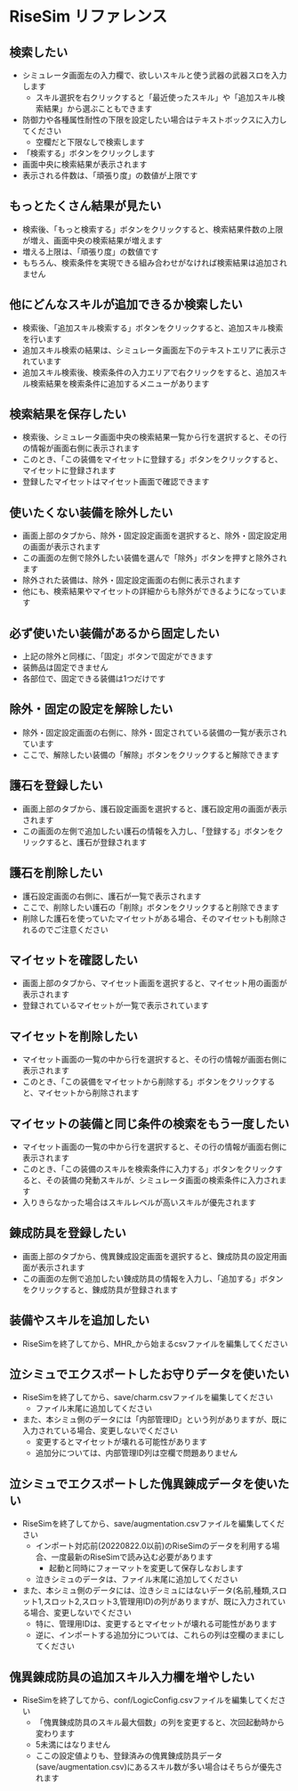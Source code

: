 # RiseSim リファレンス

## 検索したい

- シミュレータ画面左の入力欄で、欲しいスキルと使う武器の武器スロを入力します
  - スキル選択を右クリックすると「最近使ったスキル」や「追加スキル検索結果」から選ぶこともできます
- 防御力や各種属性耐性の下限を設定したい場合はテキストボックスに入力してください
  - 空欄だと下限なしで検索します
- 「検索する」ボタンをクリックします
- 画面中央に検索結果が表示されます
- 表示される件数は、「頑張り度」の数値が上限です

## もっとたくさん結果が見たい

- 検索後、「もっと検索する」ボタンをクリックすると、検索結果件数の上限が増え、画面中央の検索結果が増えます
- 増える上限は、「頑張り度」の数値です
- もちろん、検索条件を実現できる組み合わせがなければ検索結果は追加されません

## 他にどんなスキルが追加できるか検索したい

- 検索後、「追加スキル検索する」ボタンをクリックすると、追加スキル検索を行います
- 追加スキル検索の結果は、シミュレータ画面左下のテキストエリアに表示されています
- 追加スキル検索後、検索条件の入力エリアで右クリックをすると、追加スキル検索結果を検索条件に追加するメニューがあります

## 検索結果を保存したい

- 検索後、シミュレータ画面中央の検索結果一覧から行を選択すると、その行の情報が画面右側に表示されます
- このとき、「この装備をマイセットに登録する」ボタンをクリックすると、マイセットに登録されます
- 登録したマイセットはマイセット画面で確認できます

## 使いたくない装備を除外したい

- 画面上部のタブから、除外・固定設定画面を選択すると、除外・固定設定用の画面が表示されます
- この画面の左側で除外したい装備を選んで「除外」ボタンを押すと除外されます
- 除外された装備は、除外・固定設定画面の右側に表示されます
- 他にも、検索結果やマイセットの詳細からも除外ができるようになっています

## 必ず使いたい装備があるから固定したい

- 上記の除外と同様に、「固定」ボタンで固定ができます
- 装飾品は固定できません
- 各部位で、固定できる装備は1つだけです

## 除外・固定の設定を解除したい

- 除外・固定設定画面の右側に、除外・固定されている装備の一覧が表示されています
- ここで、解除したい装備の「解除」ボタンをクリックすると解除できます

## 護石を登録したい

- 画面上部のタブから、護石設定画面を選択すると、護石設定用の画面が表示されます
- この画面の左側で追加したい護石の情報を入力し、「登録する」ボタンをクリックすると、護石が登録されます

## 護石を削除したい

- 護石設定画面の右側に、護石が一覧で表示されます
- ここで、削除したい護石の「削除」ボタンをクリックすると削除できます
- 削除した護石を使っていたマイセットがある場合、そのマイセットも削除されるのでご注意ください

## マイセットを確認したい

- 画面上部のタブから、マイセット画面を選択すると、マイセット用の画面が表示されます
- 登録されているマイセットが一覧で表示されています

## マイセットを削除したい

- マイセット画面の一覧の中から行を選択すると、その行の情報が画面右側に表示されます
- このとき、「この装備をマイセットから削除する」ボタンをクリックすると、マイセットから削除されます

## マイセットの装備と同じ条件の検索をもう一度したい

- マイセット画面の一覧の中から行を選択すると、その行の情報が画面右側に表示されます
- このとき、「この装備のスキルを検索条件に入力する」ボタンをクリックすると、その装備の発動スキルが、シミュレータ画面の検索条件に入力されます
- 入りきらなかった場合はスキルレベルが高いスキルが優先されます

## 錬成防具を登録したい

- 画面上部のタブから、傀異錬成設定画面を選択すると、錬成防具の設定用画面が表示されます
- この画面の左側で追加したい錬成防具の情報を入力し、「追加する」ボタンをクリックすると、錬成防具が登録されます

## 装備やスキルを追加したい

- RiseSimを終了してから、MHR_から始まるcsvファイルを編集してください

## 泣シミュでエクスポートしたお守りデータを使いたい

- RiseSimを終了してから、save/charm.csvファイルを編集してください
  - ファイル末尾に追加してください
- また、本シミュ側のデータには「内部管理ID」という列がありますが、既に入力されている場合、変更しないでください
  - 変更するとマイセットが壊れる可能性があります
  - 追加分については、内部管理ID列は空欄で問題ありません

## 泣シミュでエクスポートした傀異錬成データを使いたい

- RiseSimを終了してから、save/augmentation.csvファイルを編集してください
  - インポート対応前(20220822.0以前)のRiseSimのデータを利用する場合、一度最新のRiseSimで読み込む必要があります
    - 起動と同時にフォーマットを変更して保存しなおします
  - 泣きシミュのデータは、ファイル末尾に追加してください
- また、本シミュ側のデータには、泣きシミュにはないデータ(名前,種類,スロット1,スロット2,スロット3,管理用ID)の列がありますが、既に入力されている場合、変更しないでください
  - 特に、管理用IDは、変更するとマイセットが壊れる可能性があります
  - 逆に、インポートする追加分については、これらの列は空欄のままにしてください

## 傀異錬成防具の追加スキル入力欄を増やしたい

- RiseSimを終了してから、conf/LogicConfig.csvファイルを編集してください
  - 「傀異錬成防具のスキル最大個数」の列を変更すると、次回起動時から変わります
  - 5未満にはなりません
  - ここの設定値よりも、登録済みの傀異錬成防具データ(save/augmentation.csv)にあるスキル数が多い場合はそちらが優先されます

